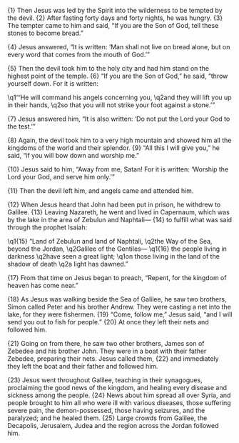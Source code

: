 {1} Then Jesus was led by the Spirit into the wilderness to be tempted by the devil. {2} After fasting forty days and forty nights, he was hungry. {3} The tempter came to him and said, “If you are the Son of God, tell these stones to become bread.”

{4} Jesus answered, “It is written: ‘Man shall not live on bread alone, but on every word that comes from the mouth of God.’”

{5} Then the devil took him to the holy city and had him stand on the highest point of the temple. {6} “If you are the Son of God,” he said, “throw yourself down. For it is written:

\q1“‘He will command his angels concerning you,
\q2and they will lift you up in their hands,
\q2so that you will not strike your foot against a stone.’”

{7} Jesus answered him, “It is also written: ‘Do not put the Lord your God to the test.’”

{8} Again, the devil took him to a very high mountain and showed him all the kingdoms of the world and their splendor. {9} “All this I will give you,” he said, “if you will bow down and worship me.”

{10} Jesus said to him, “Away from me, Satan! For it is written: ‘Worship the Lord your God, and serve him only.’”

{11} Then the devil left him, and angels came and attended him.

{12} When Jesus heard that John had been put in prison, he withdrew to Galilee. {13} Leaving Nazareth, he went and lived in Capernaum, which was by the lake in the area of Zebulun and Naphtali— {14} to fulfill what was said through the prophet Isaiah:

\q1{15} “Land of Zebulun and land of Naphtali,
\q2the Way of the Sea, beyond the Jordan,
\q2Galilee of the Gentiles—
\q1{16} the people living in darkness
\q2have seen a great light;
\q1on those living in the land of the shadow of death
\q2a light has dawned.”

{17} From that time on Jesus began to preach, “Repent, for the kingdom of heaven has come near.”

{18} As Jesus was walking beside the Sea of Galilee, he saw two brothers, Simon called Peter and his brother Andrew. They were casting a net into the lake, for they were fishermen. {19} “Come, follow me,” Jesus said, “and I will send you out to fish for people.” {20} At once they left their nets and followed him.

{21} Going on from there, he saw two other brothers, James son of Zebedee and his brother John. They were in a boat with their father Zebedee, preparing their nets. Jesus called them, {22} and immediately they left the boat and their father and followed him.

{23} Jesus went throughout Galilee, teaching in their synagogues, proclaiming the good news of the kingdom, and healing every disease and sickness among the people. {24} News about him spread all over Syria, and people brought to him all who were ill with various diseases, those suffering severe pain, the demon-possessed, those having seizures, and the paralyzed; and he healed them. {25} Large crowds from Galilee, the Decapolis, Jerusalem, Judea and the region across the Jordan followed him.
